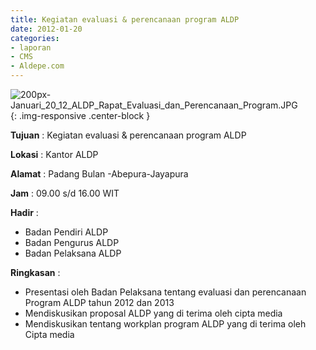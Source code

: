 ```yaml
---
title: Kegiatan evaluasi & perencanaan program ALDP
date: 2012-01-20
categories:
- laporan
- CMS
- Aldepe.com
---
```


![200px-Januari_20_12_ALDP_Rapat_Evaluasi_dan_Perencanaan_Program.JPG](/uploads/200px-Januari_20_12_ALDP_Rapat_Evaluasi_dan_Perencanaan_Program.JPG){: .img-responsive .center-block }

**Tujuan** : Kegiatan evaluasi & perencanaan program ALDP

**Lokasi** : Kantor ALDP

**Alamat** : Padang Bulan -Abepura-Jayapura

**Jam** : 09.00 s/d 16.00 WIT

**Hadir** : 
* Badan Pendiri ALDP
* Badan Pengurus ALDP
* Badan Pelaksana ALDP

**Ringkasan** : 
* Presentasi oleh Badan Pelaksana tentang evaluasi dan perencanaan Program ALDP tahun 2012 dan 2013
* Mendiskusikan proposal ALDP yang di terima oleh cipta media
* Mendiskusikan tentang workplan program ALDP yang di terima oleh Cipta media
